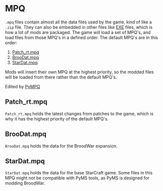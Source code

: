 # MPQ
`.mpq` files contain almost all the data files used by the game, kind of like a `.zip` file. They can also be embedded in other files like [EXE](/Help/Files/EXE.md) files, which is how a lot of mods are packaged. The game will load a set of MPQ's, and load files from those MPQ's in a defined order. The default MPQ's are in this order:
1. [Patch_rt.mpq](#patchrtmpq)
2. [BrooDat.mpq](#broodatmpq)
3. [StarDat.mpq](#stardatmpq)

Mods will insert their own MPQ at the highest priority, so the modded files will be loaded from there rather than the default MPQ's.

Edited by [PyMPQ](/Help/Programs/PyMPQ.md)

## Patch_rt.mpq
`Patch_rt.mpq` holds the latest changes from patches to the game, which is why it has the highest priority of the default MPQ's.

## BrooDat.mpq
`BrooDat.mpq` holds the data for the BroodWar expansion.

## StarDat.mpq
`StarDat.mpq` holds the data for the base StarCraft game. Some files in this MPQ might not be compatible with PyMS tools, as PyMS is designed for modding BroodWar.
